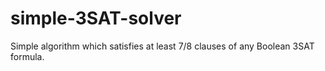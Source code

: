 # simple-3SAT-solver
Simple algorithm which satisfies at least 7/8 clauses of any Boolean 3SAT formula.
